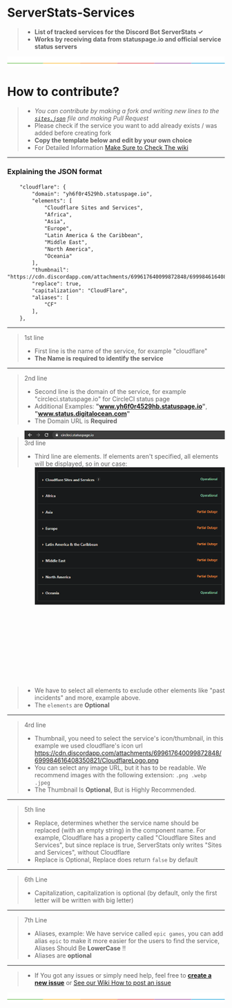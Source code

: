 # **ServerStats-Services**
> - **List of tracked services for the Discord Bot ServerStats ✓** 
> - **Works by receiving data from statuspage.io and official service status servers**

![Line](https://github.com/TheChickenNagget/assets/raw/master/images/line.png)
# How to contribute?
> - _You can contribute by making a fork and writing new lines to the [```sites.json```](https://github.com/PandaDriver156/ServerStats-Services/blob/master/sites.json) file and making Pull Request_
> - Please check if the service you want to add already exists / was added before creating fork
> - **Copy the template below and edit by your own choice**
> - For Detailed Information [Make Sure to Check The wiki](https://github.com/PandaDriver156/ServerStats-Services/wiki/How-To-Contribute%3F)
------
### Explaining the JSON format
```shell
    "cloudflare": {
        "domain": "yh6f0r4529hb.statuspage.io",
        "elements": [
            "Cloudflare Sites and Services",
            "Africa",
            "Asia",
            "Europe",
            "Latin America & the Caribbean",
            "Middle East",
            "North America",
            "Oceania"
        ],
        "thumbnail": "https://cdn.discordapp.com/attachments/699617640099872848/699984616408350821/CloudflareLogo.png",
        "replace": true,
        "capitalization": "CloudFlare",
        "aliases": [
            "CF"
        ],
    },
```
------
> 1st line
> - First line is the name of the service, for example "cloudflare"
> - **The Name is required to identify the service**
------
> 2nd line 
> - Second line is the domain of the service, for example "circleci.statuspage.io" for CircleCI status page
> - Additional Examples: **"www.yh6f0r4529hb.statuspage.io"**, **"www.status.digitalocean.com"**
> - The Domain URL is **Required**

> <img src="https://github.com/TheChickenNagget/assets/blob/master/images/2.PNG"
     alt="Markdown Monster icon"
     style="float: left; margin-right: 10px;" />
------
> 3rd line
> - Third line are elements. If elements aren't specified, all elements will be displayed, so in our case:
<img src="https://github.com/TheChickenNagget/assets/blob/master/images/Capture.PNG"
     alt="Markdown Monster icon"
     style="float: left; margin-right: 10px;" />
     
        "elements": [
            "Cloudflare Sites and Services",
            "Africa",
            "Asia",
            "Europe",
            "Latin America & the Caribbean",
            "Middle East",
            "North America",
            "Oceania"
        ] 
        
> - We have to select all elements to exclude other elements like "past incidents" and more, example above.
> - The ```elements``` are **Optional**
------
> 4rd line
> - Thumbnail, you need to select the service's icon/thumbnail, in this example we used cloudflare's icon url 
> https://cdn.discordapp.com/attachments/699617640099872848/699984616408350821/CloudflareLogo.png
> - You can select any image URL, but it has to be readable. We recommend images with the following extension: ```.png .webp .jpeg```
> - The Thumbnail Is **Optional**, But is Highly Recommended.
------
> 5th line
> - Replace, determines whether the service name should be replaced (with an empty string) in the component name. For example, Cloudflare has a property called "Cloudflare Sites and Services", but since replace is true, ServerStats only writes "Sites and Services", without Cloudflare
> - Replace is Optional, Replace does return ```false``` by default
------
> 6th Line
> - Capitalization, capitalization is optional (by default, only the first letter will be written with big letter)
------
> 7th Line
> - Aliases, example: We have service called ```epic games```, you can add alias ```epic``` to make it more easier for the users to find the service, Aliases Should Be **LowerCase** !!
> - Aliases are **optional**
------
> - If You got any issues or simply need help, feel free to **[create a new issue](https://github.com/PandaDriver156/ServerStats-Services/issues/new)** or [See our Wiki How to post an issue](https://github.com/PandaDriver156/ServerStats-Services/wiki/How-To-Post-An-Issue%3F)

![Line](https://github.com/TheChickenNagget/assets/raw/master/images/line.png)
